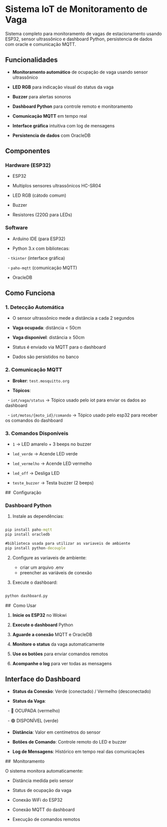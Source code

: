 # Sistema IoT de Monitoramento de Vaga



Sistema completo para monitoramento de vagas de estacionamento usando ESP32, sensor ultrassônico e dashboard Python, persistencia de dados com oracle e comunicação MQTT.



## Funcionalidades



- **Monitoramento automático** de ocupação de vaga usando sensor ultrassônico

- **LED RGB** para indicação visual do status da vaga

- **Buzzer** para alertas sonoros

- **Dashboard Python** para controle remoto e monitoramento

- **Comunicação MQTT** em tempo real

- **Interface gráfica** intuitiva com log de mensagens

- **Persistencia de dados** com OracleDB



## Componentes



### Hardware (ESP32)

- ESP32

- Multiplos sensores ultrassônicos HC-SR04

- LED RGB (cátodo comum)

- Buzzer

- Resistores (220Ω para LEDs)



### Software

- Arduino IDE (para ESP32)

- Python 3.x com bibliotecas:

  - `tkinter` (interface gráfica)

  - `paho-mqtt` (comunicação MQTT)

  - OracleDB



## Como Funciona



### 1. **Detecção Automática**

- O sensor ultrassônico mede a distância a cada 2 segundos

- **Vaga ocupada**: distância < 50cm

- **Vaga disponível**: distância ≥ 50cm

- Status é enviado via MQTT para o dashboard

- Dados são persistidos no banco



### 2. **Comunicação MQTT**

- **Broker**: `test.mosquitto.org`

- **Tópicos**:

  - `iot/vaga/status` → Tópico usado pelo iot para enviar os dados ao dashboard

  - `iot/motos/{moto_id}/comando` → Tópico usado pelo esp32 para receber os comandos do dashboard



### 3. **Comandos Disponíveis**

- `1` → LED amarelo + 3 beeps no buzzer

- `led_verde` → Acende LED verde

- `led_vermelho` → Acende LED vermelho

- `led_off` → Desliga LED

- `teste_buzzer` → Testa buzzer (2 beeps)



##  Configuração



### Dashboard Python

1. Instale as dependências:

```cmd

pip install paho-mqtt
pip install oracledb

#biblioteca usada para utilizar as variaveis de ambiente
pip install python-decouple

```

2. Configure as variaveis de ambiente:
   - criar um arquivo .env
   - preencher as variáveis de conexão

3. Execute o dashboard:

```cmd

python dashboard.py

```



##  Como Usar



1. **Inicie os ESP32** no Wokwi

2. **Execute o dashboard** Python

3. **Aguarde a conexão** MQTT e OracleDB

4. **Monitore o status** da vaga automaticamente

5. **Use os botões** para enviar comandos remotos

6. **Acompanhe o log** para ver todas as mensagens



## Interface do Dashboard



- **Status da Conexão**: Verde (conectado) / Vermelho (desconectado)

- **Status da Vaga**: 

  - 🔴 OCUPADA (vermelho)

  - 🟢 DISPONÍVEL (verde)

- **Distância**: Valor em centímetros do sensor

- **Botões de Comando**: Controle remoto do LED e buzzer

- **Log de Mensagens**: Histórico em tempo real das comunicações



##  Monitoramento



O sistema monitora automaticamente:

- Distância medida pelo sensor

- Status de ocupação da vaga

- Conexão WiFi do ESP32

- Conexão MQTT do dashboard

- Execução de comandos remotos
